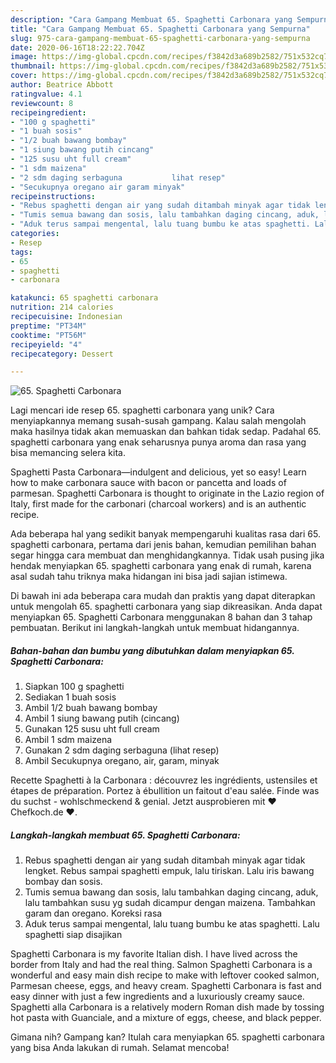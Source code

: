 ```yaml
---
description: "Cara Gampang Membuat 65. Spaghetti Carbonara yang Sempurna"
title: "Cara Gampang Membuat 65. Spaghetti Carbonara yang Sempurna"
slug: 975-cara-gampang-membuat-65-spaghetti-carbonara-yang-sempurna
date: 2020-06-16T18:22:22.704Z
image: https://img-global.cpcdn.com/recipes/f3842d3a689b2582/751x532cq70/65-spaghetti-carbonara-foto-resep-utama.jpg
thumbnail: https://img-global.cpcdn.com/recipes/f3842d3a689b2582/751x532cq70/65-spaghetti-carbonara-foto-resep-utama.jpg
cover: https://img-global.cpcdn.com/recipes/f3842d3a689b2582/751x532cq70/65-spaghetti-carbonara-foto-resep-utama.jpg
author: Beatrice Abbott
ratingvalue: 4.1
reviewcount: 8
recipeingredient:
- "100 g spaghetti"
- "1 buah sosis"
- "1/2 buah bawang bombay"
- "1 siung bawang putih cincang"
- "125 susu uht full cream"
- "1 sdm maizena"
- "2 sdm daging serbaguna           lihat resep"
- "Secukupnya oregano air garam minyak"
recipeinstructions:
- "Rebus spaghetti dengan air yang sudah ditambah minyak agar tidak lengket. Rebus sampai spaghetti empuk, lalu tiriskan. Lalu iris bawang bombay dan sosis."
- "Tumis semua bawang dan sosis, lalu tambahkan daging cincang, aduk, lalu tambahkan susu yg sudah dicampur dengan maizena. Tambahkan garam dan oregano. Koreksi rasa"
- "Aduk terus sampai mengental, lalu tuang bumbu ke atas spaghetti. Lalu spaghetti siap disajikan"
categories:
- Resep
tags:
- 65
- spaghetti
- carbonara

katakunci: 65 spaghetti carbonara 
nutrition: 214 calories
recipecuisine: Indonesian
preptime: "PT34M"
cooktime: "PT56M"
recipeyield: "4"
recipecategory: Dessert

---
```



![65. Spaghetti Carbonara](https://img-global.cpcdn.com/recipes/f3842d3a689b2582/751x532cq70/65-spaghetti-carbonara-foto-resep-utama.jpg)

Lagi mencari ide resep 65. spaghetti carbonara yang unik? Cara menyiapkannya memang susah-susah gampang. Kalau salah mengolah maka hasilnya tidak akan memuaskan dan bahkan tidak sedap. Padahal 65. spaghetti carbonara yang enak seharusnya punya aroma dan rasa yang bisa memancing selera kita.

Spaghetti Pasta Carbonara—indulgent and delicious, yet so easy! Learn how to make carbonara sauce with bacon or pancetta and loads of parmesan. Spaghetti Carbonara is thought to originate in the Lazio region of Italy, first made for the carbonari (charcoal workers) and is an authentic recipe.

Ada beberapa hal yang sedikit banyak mempengaruhi kualitas rasa dari 65. spaghetti carbonara, pertama dari jenis bahan, kemudian pemilihan bahan segar hingga cara membuat dan menghidangkannya. Tidak usah pusing jika hendak menyiapkan 65. spaghetti carbonara yang enak di rumah, karena asal sudah tahu triknya maka hidangan ini bisa jadi sajian istimewa.


Di bawah ini ada beberapa cara mudah dan praktis yang dapat diterapkan untuk mengolah 65. spaghetti carbonara yang siap dikreasikan. Anda dapat menyiapkan 65. Spaghetti Carbonara menggunakan 8 bahan dan 3 tahap pembuatan. Berikut ini langkah-langkah untuk membuat hidangannya.

<!--inarticleads1-->

##### Bahan-bahan dan bumbu yang dibutuhkan dalam menyiapkan 65. Spaghetti Carbonara:

1. Siapkan 100 g spaghetti
1. Sediakan 1 buah sosis
1. Ambil 1/2 buah bawang bombay
1. Ambil 1 siung bawang putih (cincang)
1. Gunakan 125 susu uht full cream
1. Ambil 1 sdm maizena
1. Gunakan 2 sdm daging serbaguna           (lihat resep)
1. Ambil Secukupnya oregano, air, garam, minyak


Recette Spaghetti à la Carbonara : découvrez les ingrédients, ustensiles et étapes de préparation. Portez à ébullition un faitout d&#39;eau salée. Finde was du suchst - wohlschmeckend &amp; genial. Jetzt ausprobieren mit ♥ Chefkoch.de ♥. 

<!--inarticleads2-->

##### Langkah-langkah membuat 65. Spaghetti Carbonara:

1. Rebus spaghetti dengan air yang sudah ditambah minyak agar tidak lengket. Rebus sampai spaghetti empuk, lalu tiriskan. Lalu iris bawang bombay dan sosis.
1. Tumis semua bawang dan sosis, lalu tambahkan daging cincang, aduk, lalu tambahkan susu yg sudah dicampur dengan maizena. Tambahkan garam dan oregano. Koreksi rasa
1. Aduk terus sampai mengental, lalu tuang bumbu ke atas spaghetti. Lalu spaghetti siap disajikan


Spaghetti Carbonara is my favorite Italian dish. I have lived across the border from Italy and had the real thing. Salmon Spaghetti Carbonara is a wonderful and easy main dish recipe to make with leftover cooked salmon, Parmesan cheese, eggs, and heavy cream. Spaghetti Carbonara is fast and easy dinner with just a few ingredients and a luxuriously creamy sauce. Spaghetti alla Carbonara is a relatively modern Roman dish made by tossing hot pasta with Guanciale, and a mixture of eggs, cheese, and black pepper. 

Gimana nih? Gampang kan? Itulah cara menyiapkan 65. spaghetti carbonara yang bisa Anda lakukan di rumah. Selamat mencoba!
